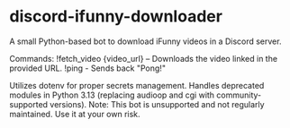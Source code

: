 # discord-ifunny-downloader
A small Python-based bot to download iFunny videos in a Discord server.

Commands:
!fetch_video {video_url} – Downloads the video linked in the provided URL.
!ping - Sends back "Pong!"

Utilizes dotenv for proper secrets management.
Handles deprecated modules in Python 3.13 (replacing audioop and cgi with community-supported versions).
Note:
This bot is unsupported and not regularly maintained. Use it at your own risk.